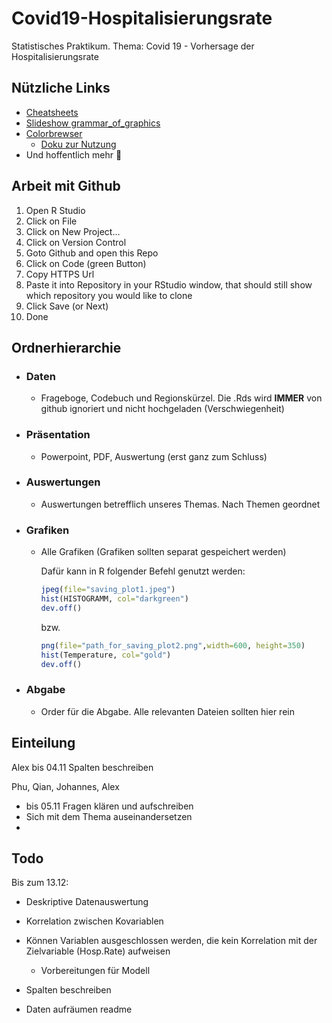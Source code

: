 # Covid19-Hospitalisierungsrate
Statistisches Praktikum. Thema: Covid 19 - Vorhersage der Hospitalisierungsrate

## Nützliche Links

- [Cheatsheets](https://rstudio.com/resources/cheatsheets/)
- [Slideshow grammar_of_graphics](https://pkg.garrickadenbuie.com/gentle-ggplot2/#70)
- [Colorbrewser](https://colorbrewer2.org/)
  - [Doku zur Nutzung](https://rstudio-pubs-static.s3.amazonaws.com/177286_826aed2f00794640b301aeb42533c6f1.html)
- Und hoffentlich mehr :grimacing:

## Arbeit mit Github

1. Open R Studio
2. Click on File
3. Click on New Project...
4. Click on Version Control
5. Goto Github and open this Repo
6. Click on Code (green Button)
7. Copy HTTPS Url
8. Paste it into Repository in your RStudio window, that should still show which repository you would like to clone
9. Click Save (or Next)
10. Done

## Ordnerhierarchie

- ### Daten

  - Frageboge, Codebuch und Regionskürzel. Die .Rds wird **IMMER** von github ignoriert und nicht hochgeladen (Verschwiegenheit)

- ### Präsentation

  - Powerpoint, PDF, Auswertung (erst ganz zum Schluss)

- ### Auswertungen

  - Auswertungen betrefflich unseres Themas. Nach Themen geordnet

- ### Grafiken

  - Alle Grafiken (Grafiken sollten separat gespeichert werden)

    Dafür kann in R folgender Befehl genutzt werden:

    ```R
    jpeg(file="saving_plot1.jpeg")
    hist(HISTOGRAMM, col="darkgreen")
    dev.off() 
    ```

    bzw.

    ```R
    png(file="path_for_saving_plot2.png",width=600, height=350)
    hist(Temperature, col="gold")
    dev.off()
    ```

- ### Abgabe

  - Order für die Abgabe. Alle relevanten Dateien sollten hier rein

## Einteilung

Alex
bis 04.11 Spalten beschreiben

Phu, Qian, Johannes, Alex
- bis 05.11 Fragen klären und aufschreiben
- Sich mit dem Thema auseinandersetzen
- 

## Todo

Bis zum 13.12:
- Deskriptive Datenauswertung
- Korrelation zwischen Kovariablen
- Können Variablen ausgeschlossen werden, die kein Korrelation mit der Zielvariable (Hosp.Rate) aufweisen 
  - Vorbereitungen für Modell

- Spalten beschreiben
- Daten aufräumen
readme


